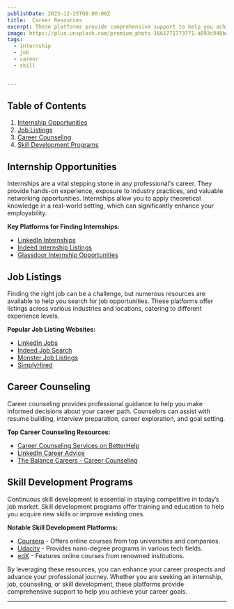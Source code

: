 ```yaml
---
publishDate: 2023-12-25T00:00:00Z
title:  Career Resources 
excerpt: These platforms provide comprehensive support to help you achieve your career goals.
image: https://plus.unsplash.com/premium_photo-1661771773771-a093c948ba92?q=80&w=1770&auto=format&fit=crop&ixlib=rb-4.0.3&ixid=M3wxMjA3fDB8MHxwaG90by1wYWdlfHx8fGVufDB8fHx8fA%3D%3D
tags:
  - internship
  - job
  - career
  - skill


---
```


## Table of Contents
1. [Internship Opportunities](#internship-opportunities)
2. [Job Listings](#job-listings)
3. [Career Counseling](#career-counseling)
4. [Skill Development Programs](#skill-development-programs)

## Internship Opportunities

Internships are a vital stepping stone in any professional's career. They provide hands-on experience, exposure to industry practices, and valuable networking opportunities. Internships allow you to apply theoretical knowledge in a real-world setting, which can significantly enhance your employability.

**Key Platforms for Finding Internships:**
- [LinkedIn Internships](https://www.linkedin.com/jobs/internship-jobs/)
- [Indeed Internship Listings](https://www.indeed.com/q-Internship-jobs.html)
- [Glassdoor Internship Opportunities](https://www.glassdoor.com/Job/internship-jobs-SRCH_KO0,10.htm)

## Job Listings

Finding the right job can be a challenge, but numerous resources are available to help you search for job opportunities. These platforms offer listings across various industries and locations, catering to different experience levels.

**Popular Job Listing Websites:**
- [LinkedIn Jobs](https://www.linkedin.com/jobs/)
- [Indeed Job Search](https://www.indeed.com/)
- [Monster Job Listings](https://www.monster.com/jobs/)
- [SimplyHired](https://www.simplyhired.com/)

## Career Counseling

Career counseling provides professional guidance to help you make informed decisions about your career path. Counselors can assist with resume building, interview preparation, career exploration, and goal setting.

**Top Career Counseling Resources:**
- [Career Counseling Services on BetterHelp](https://www.betterhelp.com/advice/career/career-counseling/)
- [LinkedIn Career Advice](https://www.linkedin.com/advice/)
- [The Balance Careers - Career Counseling](https://www.thebalancecareers.com/career-counseling-4171988)

## Skill Development Programs

Continuous skill development is essential in staying competitive in today’s job market. Skill development programs offer training and education to help you acquire new skills or improve existing ones.

**Notable Skill Development Platforms:**
- [Coursera](https://www.coursera.org/) - Offers online courses from top universities and companies.
- [Udacity](https://www.udacity.com/) - Provides nano-degree programs in various tech fields.
- [edX](https://www.edx.org/) - Features online courses from renowned institutions.

By leveraging these resources, you can enhance your career prospects and advance your professional journey. Whether you are seeking an internship, job, counseling, or skill development, these platforms provide comprehensive support to help you achieve your career goals.

---
